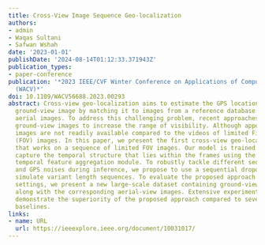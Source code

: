 ```yaml
---
title: Cross-View Image Sequence Geo-localization
authors:
- admin
- Waqas Sultani
- Safwan Wshah
date: '2023-01-01'
publishDate: '2024-08-14T01:12:33.371943Z'
publication_types:
- paper-conference
publication: '*2023 IEEE/CVF Winter Conference on Applications of Computer Vision
  (WACV)*'
doi: 10.1109/WACV56688.2023.00293
abstract: Cross-view geo-localization aims to estimate the GPS location of a query
  ground-view image by matching it to images from a reference database of geo-tagged
  aerial images. To address this challenging problem, recent approaches use panoramic
  ground-view images to increase the range of visibility. Although appealing, panoramic
  images are not readily available compared to the videos of limited FieldOf-View
  (FOV) images. In this paper, we present the first cross-view geo-localization method
  that works on a sequence of limited FOV images. Our model is trained endto-end to
  capture the temporal structure that lies within the frames using the attention-based
  temporal feature aggregation module. To robustly tackle different sequences length
  and GPS noises during inference, we propose to use a sequential dropout scheme to
  simulate variant length sequences. To evaluate the proposed approach in realistic
  settings, we present a new large-scale dataset containing ground-view sequences
  along with the corresponding aerial-view images. Extensive experiments and comparisons
  demonstrate the superiority of the proposed approach compared to several competitive
  baselines.
links:
- name: URL
  url: https://ieeexplore.ieee.org/document/10031017/
---
```

